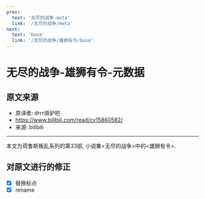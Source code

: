 ```yaml
---
prev:
  text: '无尽的战争-meta'
  link: '/无尽的战争/meta'
next:
  text: 'base'
  link: '/无尽的战争/雄狮有令/base'
---
```


# 无尽的战争-雄狮有令-元数据

## 原文来源

+ 原译者: drrr骑驴吧
+ <https://www.bilibili.com/read/cv15860582/>
+ 来源: bilibili

--------

本文为荷鲁斯叛乱系列的第33部, 小说集<无尽的战争>中的<雄狮有令>.

## 对原文进行的修正

+ [x] 替换标点
+ [x] rename
